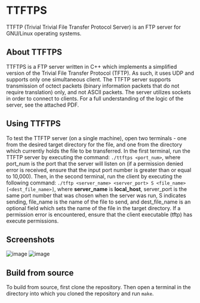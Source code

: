 # TTFTPS
 
TTFTP (Trivial Trivial File Transfer Protocol Server) is an FTP server for GNU/Linux operating systems.

## About TTFTPS

TTFTPS is a FTP server written in C++ which implements a simplified version of the Trivial File Transfer Protocol (TFTP). As such, it uses UDP and supports only one simultaneous client. The TTFTP server supports transmission of octect packets (binary information packets that do not require translation) only, and not ASCII packets. The server utilizes sockets in order to connect to clients. For a full understanding of the logic of the server, see the attached PDF.

## Using TTFTPS

To test the TTFTP server (on a single machine), open two terminals - one from the desired target directory for the file, and one from the directory which currently holds the file to be transferred. In the first terminal, run the TTFTP server by executing the command: `./ttftps <port_num>`, where port_num is the port that the server will listen on (if a permission denied error is received, ensure that the input port number is greater than or equal to 10,000). Then, in the second terminal, run the client by executing the following command: `./tftp <server_name> <server_port> S <file_name> [<dest_file_name>]`, where **server_name** is **local_host**, server_port is the same port number that was chosen when the server was run, S indicates sending, file_name is the name of the file to send, and dest_file_name is an optional field which sets the name of the file in the target directory. If a permission error is encountered, ensure that the client executable (tftp) has execute permissions.

## Screenshots

![image](https://user-images.githubusercontent.com/47844685/130356657-0b8dd514-e9ad-48f2-afaa-2893b634afd2.png)
![image](https://user-images.githubusercontent.com/47844685/130356686-d0a712ea-c4e9-4514-9ea0-08c1e5e8d5cb.png)

## Build from source

To build from source, first clone the repository. Then open a terminal in the directory into which you cloned the repository and run `make`.
